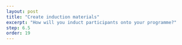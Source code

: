 ```yaml
---
layout: post
title: "Create induction materials"
excerpt: "How will you induct participants onto your programme?"
step: 6.5
order: 19
---
```


